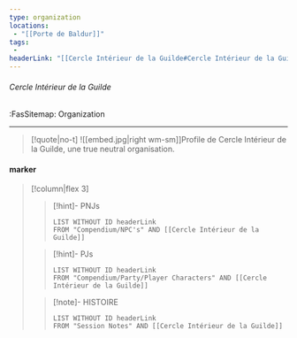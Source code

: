 ```yaml
---
type: organization
locations:
 - "[[Porte de Baldur]]"
tags:
 - 
headerLink: "[[Cercle Intérieur de la Guilde#Cercle Intérieur de la Guilde]]"
---
```


###### Cercle Intérieur de la Guilde
<span class="sub2">:FasSitemap: Organization</span>
___

> [!quote|no-t]
>![[embed.jpg|right wm-sm]]Profile de Cercle Intérieur de la Guilde, une true neutral organisation.

#### marker
> [!column|flex 3]
>>[!hint]- PNJs
>>```dataview
>>LIST WITHOUT ID headerLink
>>FROM "Compendium/NPC's" AND [[Cercle Intérieur de la Guilde]]
>
>>[!hint]- PJs
>>```dataview
>>LIST WITHOUT ID headerLink
>>FROM "Compendium/Party/Player Characters" AND [[Cercle Intérieur de la Guilde]]
>
>>[!note]- HISTOIRE
>>```dataview
>>LIST WITHOUT ID headerLink
>>FROM "Session Notes" AND [[Cercle Intérieur de la Guilde]]